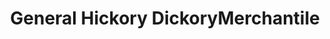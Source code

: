 ---
title: "General Hickory DickoryMerchantile"
url: /dayton/general-hickory-dickorymerchantile/
shop: gift
---